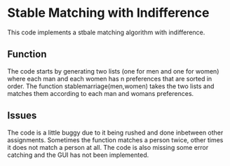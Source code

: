 # Stable Matching with Indifference

This code implements a stbale matching algorithm with indifference. 

## Function
The code starts by generating two lists (one for men and one for women) where each man and each women has n preferences that are sorted in order. The function stablemarriage(men,women) takes the two lists and matches them according to each man and womans preferences.

## Issues
The code is a little buggy due to it being rushed and done inbetween other assignments. Sometimes the function matches a person twice, other times it does not match a person at all. The code is also missing some error catching and the GUI has not been implemented.
